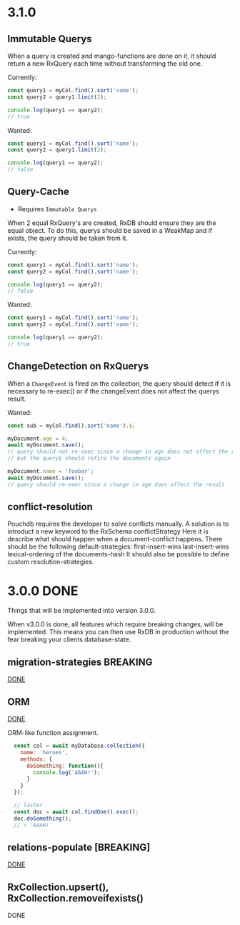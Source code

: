 # 3.1.0

## Immutable Querys
When a query is created and mango-functions are done on it, it should return a new RxQuery each time without transforming the old one.

Currently:
```js
const query1 = myCol.find().sort('name');
const query2 = query1.limit(2);

console.log(query1 == query2);
// true
```

Wanted:
```js
const query1 = myCol.find().sort('name');
const query2 = query1.limit(2);

console.log(query1 == query2);
// false
```


## Query-Cache

- Requires `Immutable Querys`

When 2 equal RxQuery's are created, RxDB should ensure they are the equal object.
To do this, querys should be saved in a WeakMap and if exists, the query should be taken from it.

Currently:
```js
const query1 = myCol.find().sort('name');
const query2 = myCol.find().sort('name');

console.log(query1 == query2);
// false
```

Wanted:
```js
const query1 = myCol.find().sort('name');
const query2 = myCol.find().sort('name');

console.log(query1 == query2);
// true
```


## ChangeDetection on RxQuerys

When a `ChangeEvent` is fired on the collection, the query should detect if it is necessary to re-exec() or if the changeEvent does not affect the querys result.

Wanted:
```js
const sub = myCol.find().sort('name').$;

myDocument.age = 4;
await myDocument.save();
// query should not re-exec since a change in age does not affect the result
// but the query$ should refire the documents again

myDocument.name = 'foobar';
await myDocument.save();
// query should re-exec since a change in age does affect the result

```


## conflict-resolution

Pouchdb requires the developer to solve conflicts manually.
A solution is to introduct a new keyword to the RxSchema conflictStrategy
Here it is describe what should happen when a document-conflict happens.
There should be the following default-strategies:
first-insert-wins
last-insert-wins
lexical-ordering of the documents-hash
It should also be possible to define custom resolution-strategies.


# 3.0.0 DONE
Things that will be implemented into version 3.0.0.

When v3.0.0 is done, all features which require breaking changes, will be implemented.
This means you can then use RxDB in production without the fear breaking your clients database-state.

## migration-strategies **BREAKING**

[DONE](https://github.com/pubkey/rxdb/commit/3694436e96de666c457b558704c7588acc705a2e)



## ORM

[DONE](https://github.com/pubkey/rxdb/commit/995a56e0a7500b5717a139f4edf27578e34c3399)

ORM-like function assignment.

```js
  const col = await myDatabase.collection({
    name: 'heroes',
    methods: {
      doSomething: function(){
        console.log('AAAH!');
      }
    }
  });

  // laster
  const doc = await col.findOne().exec();
  doc.doSomething();
  // > 'AAAH!'
```

## relations-populate [BREAKING]

[DONE](https://github.com/pubkey/rxdb/commit/c6a7352e465431ec74117b76f210869ba1f8f7a8)

## RxCollection.upsert(), RxCollection.removeifexists()

DONE
